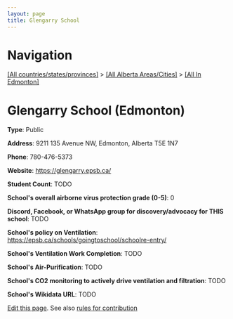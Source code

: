 ```yaml
---
layout: page
title: Glengarry School
---
```

# Navigation

[[All countries/states/provinces]](../../..) > [[All Alberta Areas/Cities]](../..) > [[All In Edmonton]](..)

# Glengarry School (Edmonton)

**Type**: Public

**Address**: 9211 135 Avenue NW, Edmonton, Alberta T5E 1N7

**Phone**: 780-476-5373

**Website**: <https://glengarry.epsb.ca/>

**Student Count**: TODO

**School's overall airborne virus protection grade (0-5)**: 0

**Discord, Facebook, or WhatsApp group for discovery/advocacy for THIS school**: TODO

**School's policy on Ventilation**: <https://epsb.ca/schools/goingtoschool/schoolre-entry/>

**School's Ventilation Work Completion**: TODO

**School's Air-Purification**: TODO

**School's CO2 monitoring to actively drive ventilation and filtration**: TODO

**School's Wikidata URL**: TODO


[Edit this page](https://github.com/ventilate-schools/AB/edit/main/./Edmonton/Glengarry_School.md). See also [rules for contribution](../../../contribution-rules/)